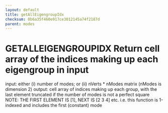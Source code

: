 ```yaml
---
layout: default
title: getAllEigengroupIdx
checksum: 0b6a35f460e917ce3012145a74f2187d
parent: modes
---
```



 
# GETALLEIGENGROUPIDX Return cell array of the indices making up each eigengroup in input

input: either (i) number of modes; or (ii) nVerts * nModes matrix (nModes is dimension 2) output: cell array of indices making up each group, with the last element truncated if the number of modes is not a perfect square NOTE: THE FIRST ELEMENT IS [1], NEXT IS [2 3 4] etc. i.e. this function is 1-indexed and includes the first (constant) mode

